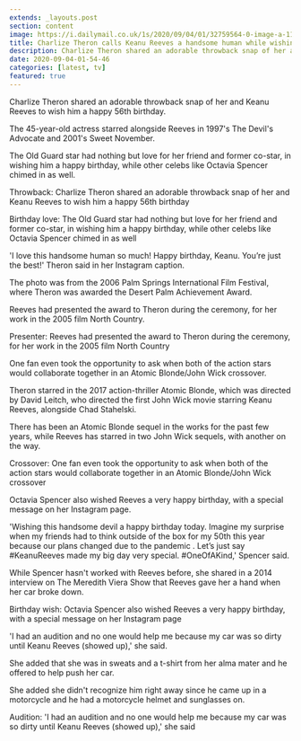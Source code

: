 ```yaml
---
extends: _layouts.post
section: content
image: https://i.dailymail.co.uk/1s/2020/09/04/01/32759564-0-image-a-11_1599180160774.jpg 
title: Charlize Theron calls Keanu Reeves a handsome human while wishing him a happy 56th birthday 
description: Charlize Theron shared an adorable throwback snap of her and Keanu Reeves to wish him a happy 56th birthday. 
date: 2020-09-04-01-54-46 
categories: [latest, tv] 
featured: true 
--- 
```

Charlize Theron shared an adorable throwback snap of her and Keanu Reeves to wish him a happy 56th birthday.

The 45-year-old actress starred alongside Reeves in 1997's The Devil's Advocate and 2001's Sweet November.

The Old Guard star had nothing but love for her friend and former co-star, in wishing him a happy birthday, while other celebs like Octavia Spencer chimed in as well.

Throwback: Charlize Theron shared an adorable throwback snap of her and Keanu Reeves to wish him a happy 56th birthday

Birthday love: The Old Guard star had nothing but love for her friend and former co-star, in wishing him a happy birthday, while other celebs like Octavia Spencer chimed in as well 

'I love this handsome human so much! Happy birthday, Keanu. You’re just the best!' Theron said in her Instagram caption.

The photo was from the 2006 Palm Springs International Film Festival, where Theron was awarded the Desert Palm Achievement Award.

Reeves had presented the award to Theron during the ceremony, for her work in the 2005 film North Country.

Presenter: Reeves had presented the award to Theron during the ceremony, for her work in the 2005 film North Country

One fan even took the opportunity to ask when both of the action stars would collaborate together in an Atomic Blonde/John Wick crossover.

Theron starred in the 2017 action-thriller Atomic Blonde, which was directed by David Leitch, who directed the first John Wick movie starring Keanu Reeves, alongside Chad Stahelski.

There has been an Atomic Blonde sequel in the works for the past few years, while Reeves has starred in two John Wick sequels, with another on the way. 

Crossover: One fan even took the opportunity to ask when both of the action stars would collaborate together in an Atomic Blonde/John Wick crossover

Octavia Spencer also wished Reeves a very happy birthday, with a special message on her Instagram page.

'Wishing this handsome devil a happy birthday today. Imagine my surprise when my friends had to think outside of the box for my 50th this year because our plans changed due to the pandemic . Let’s just say #KeanuReeves made my big day very special. #OneOfAKind,' Spencer said.

While Spencer hasn't worked with Reeves before, she shared in a 2014 interview on The Meredith Viera Show that Reeves gave her a hand when her car broke down.

Birthday wish: Octavia Spencer also wished Reeves a very happy birthday, with a special message on her Instagram page

'I had an audition and no one would help me because my car was so dirty until Keanu Reeves (showed up),' she said.

She added that she was in sweats and a t-shirt from her alma mater and he offered to help push her car.

She added she didn't recognize him right away since he came up in a motorcycle and he had a motorcycle helmet and sunglasses on. 

Audition: 'I had an audition and no one would help me because my car was so dirty until Keanu Reeves (showed up),' she said


